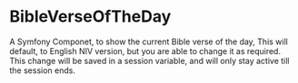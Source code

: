 # BibleVerseOfTheDay

A Symfony Componet, to show the current Bible verse of the day, This will default, to English NIV version, but you are able to change it as required.
This change will be saved in a session variable, and will only stay active till the session ends.
